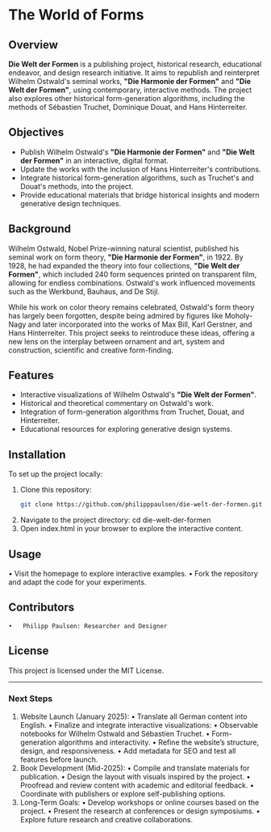# The World of Forms

## Overview
**Die Welt der Formen** is a publishing project, historical research, educational endeavor, and design research initiative. It aims to republish and reinterpret Wilhelm Ostwald's seminal works, **"Die Harmonie der Formen"** and **"Die Welt der Formen"**, using contemporary, interactive methods. The project also explores other historical form-generation algorithms, including the methods of Sébastien Truchet, Dominique Douat, and Hans Hinterreiter.

## Objectives
- Publish Wilhelm Ostwald's **"Die Harmonie der Formen"** and **"Die Welt der Formen"** in an interactive, digital format.
- Update the works with the inclusion of Hans Hinterreiter's contributions.
- Integrate historical form-generation algorithms, such as Truchet's and Douat's methods, into the project.
- Provide educational materials that bridge historical insights and modern generative design techniques.

## Background
Wilhelm Ostwald, Nobel Prize-winning natural scientist, published his seminal work on form theory, **"Die Harmonie der Formen"**, in 1922. By 1928, he had expanded the theory into four collections, **"Die Welt der Formen"**, which included 240 form sequences printed on transparent film, allowing for endless combinations. Ostwald's work influenced movements such as the Werkbund, Bauhaus, and De Stijl.

While his work on color theory remains celebrated, Ostwald's form theory has largely been forgotten, despite being admired by figures like Moholy-Nagy and later incorporated into the works of Max Bill, Karl Gerstner, and Hans Hinterreiter. This project seeks to reintroduce these ideas, offering a new lens on the interplay between ornament and art, system and construction, scientific and creative form-finding.

## Features
- Interactive visualizations of Wilhelm Ostwald's **"Die Welt der Formen"**.
- Historical and theoretical commentary on Ostwald's work.
- Integration of form-generation algorithms from Truchet, Douat, and Hinterreiter.
- Educational resources for exploring generative design systems.

## Installation
To set up the project locally:
1. Clone this repository:
   ```bash
   git clone https://github.com/philipppaulsen/die-welt-der-formen.git
2. Navigate to the project directory:
   cd die-welt-der-formen
3. Open index.html in your browser to explore the interactive content.

## Usage
• Visit the homepage to explore interactive examples.
• Fork the repository and adapt the code for your experiments.

## Contributors
	•	Philipp Paulsen: Researcher and Designer

## License

This project is licensed under the MIT License.

---

### **Next Steps**
1. Website Launch (January 2025):
• Translate all German content into English.
• Finalize and integrate interactive visualizations:
• Observable notebooks for Wilhelm Ostwald and Sébastien Truchet.
• Form-generation algorithms and interactivity.
• Refine the website’s structure, design, and responsiveness.
• Add metadata for SEO and test all features before launch.
3. Book Development (Mid-2025):
• Compile and translate materials for publication.
• Design the layout with visuals inspired by the project.
• Proofread and review content with academic and editorial feedback.
• Coordinate with publishers or explore self-publishing options.
4. Long-Term Goals:
• Develop workshops or online courses based on the project.
• Present the research at conferences or design symposiums.
• Explore future research and creative collaborations.

